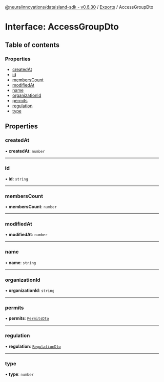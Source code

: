 [@neuralinnovations/dataisland-sdk - v0.6.30](../../README.md) / [Exports](../modules.md) / AccessGroupDto

# Interface: AccessGroupDto

## Table of contents

### Properties

- [createdAt](AccessGroupDto.md#createdat)
- [id](AccessGroupDto.md#id)
- [membersCount](AccessGroupDto.md#memberscount)
- [modifiedAt](AccessGroupDto.md#modifiedat)
- [name](AccessGroupDto.md#name)
- [organizationId](AccessGroupDto.md#organizationid)
- [permits](AccessGroupDto.md#permits)
- [regulation](AccessGroupDto.md#regulation)
- [type](AccessGroupDto.md#type)

## Properties

### createdAt

• **createdAt**: `number`

___

### id

• **id**: `string`

___

### membersCount

• **membersCount**: `number`

___

### modifiedAt

• **modifiedAt**: `number`

___

### name

• **name**: `string`

___

### organizationId

• **organizationId**: `string`

___

### permits

• **permits**: [`PermitsDto`](PermitsDto.md)

___

### regulation

• **regulation**: [`RegulationDto`](RegulationDto.md)

___

### type

• **type**: `number`

